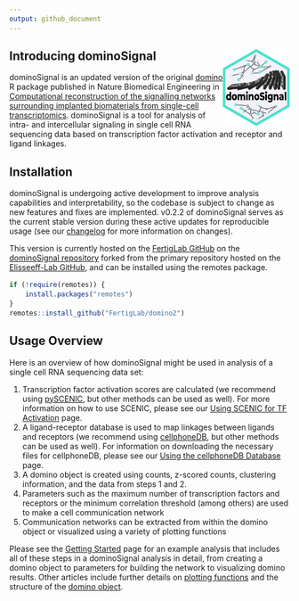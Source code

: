 ```yaml
---
output: github_document
---
```


<!-- index.md is generated from index.Rmd. Please edit that file -->



## Introducing dominoSignal <a href="https://fertiglab.github.io/domino2/"><img src="man/figures/logo.svg" align="right" height="138" style="float:right; height:138px;" alt="dominoSignal logo" /></a>

dominoSignal is an updated version of the original [domino](https://github.com/Elisseeff-Lab/domino) R package published in Nature Biomedical Engineering in [Computational reconstruction of the signalling networks surrounding implanted biomaterials from single-cell transcriptomics](https://doi.org/10.1038/s41551-021-00770-5). dominoSignal is a tool for analysis of intra- and intercellular signaling in single cell RNA sequencing data based on transcription factor activation and receptor and ligand linkages.

## Installation

dominoSignal is undergoing active development to improve analysis capabilities and interpretability, so the codebase is subject to change as new features and fixes are implemented. v0.2.2 of dominoSignal serves as the current stable version during these active updates for reproducible usage (see our [changelog](news/index.html) for more information on changes).

This version is currently hosted on the [FertigLab GitHub](https://github.com/FertigLab) on the [dominoSignal repository](https://github.com/FertigLab/domino2) forked from the primary repository hosted on the [Elisseeff-Lab GitHub](https://github.com/Elisseeff-Lab/domino), and can be installed using the remotes package.


```r
if (!require(remotes)) {
    install.packages("remotes")
}
remotes::install_github("FertigLab/domino2")
```

## Usage Overview

Here is an overview of how dominoSignal might be used in analysis of a single cell RNA sequencing data set:

1. Transcription factor activation scores are calculated (we recommend using [pySCENIC](https://pyscenic.readthedocs.io/en/latest/), but other methods can be used as well). For more information on how to use SCENIC, please see our [Using SCENIC for TF Activation](vignette("articles/scenic_vignette")) page.
2. A ligand-receptor database is used to map linkages between ligands and receptors (we recommend using [cellphoneDB](https://www.cellphonedb.org/), but other methods can be used as well). For information on downloading the necessary files for cellphoneDB, please see our [Using the cellphoneDB Database](vignette("articles/cellphonedb_vignette")) page.
3. A domino object is created using counts, z-scored counts, clustering information, and the data from steps 1 and 2.
4. Parameters such as the maximum number of transcription factors and receptors or the minimum correlation threshold (among others) are used to make a cell communication network
5. Communication networks can be extracted from within the domino object or visualized using a variety of plotting functions

Please see the [Getting Started](vignette("domino2")) page for an example analysis that includes all of these steps in a dominoSignal analysis in detail, from creating a domino object to parameters for building the network to visualizing domino results. Other articles include further details on [plotting functions](vignette("plotting_vignette")) and the structure of the [domino object](vignette("domino_object_vignette")).

